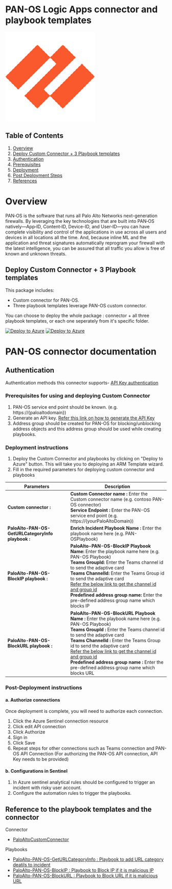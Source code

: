   # PAN-OS Logic Apps connector and playbook templates

  ![PAN-OS](./PaloAltoCustomConnector/PAN-OS_CustomConnector.png)<br>


## Table of Contents

1. [Overview](#overview)
1. [Deploy Custom Connector + 3 Playbook templates](#deployall)
1. [Authentication](#importantnotes)
1. [Prerequisites](#prerequisites)
1. [Deployment](#deployment)
1. [Post Deployment Steps](#postdeployment)
1. [References](#references)


<a name="overview">

# Overview

PAN‑OS is the software that runs all Palo Alto Networks next-generation firewalls. By leveraging the key technologies that are built into PAN‑OS natively—App‑ID, Content‑ID, Device-ID, and User‑ID—you can have complete visibility and control of the applications in use across all users and devices in all locations all the time. And, because inline ML and the application and threat signatures automatically reprogram your firewall with the latest intelligence, you can be assured that all traffic you allow is free of known and unknown threats.

## Deploy Custom Connector + 3 Playbook templates
This package includes:
* Custom connector for PAN-OS.
* Three playbook templates leverage PAN-OS custom connector.

You can choose to deploy the whole package : connector + all three playbook templates, or each one seperately from it's specific folder.

[![Deploy to Azure](https://aka.ms/deploytoazurebutton)](https://portal.azure.com/#create/Microsoft.Template/uri/https%3A%2F%2Fraw.githubusercontent.com%2FAzure%2FAzure-Sentinel%2FSOAR-connectors-Private-Preview%2FPlaybooks%2FPaloAlto-PAN-OS%2Fazuredeploylinkedtemplate.json) [![Deploy to Azure](https://aka.ms/deploytoazuregovbutton)](https://login.microsoftonline.us/organizations/oauth2/v2.0/authorize?client_id=c836cbdb-7a5b-44cc-a54f-564b4b486fc6&response_type=code%20id_token&scope=https%3A%2F%2Fmanagement.core.usgovcloudapi.net%2F%2Fuser_impersonation%20openid%20email%20profile&state=OpenIdConnect.AuthenticationProperties%3DaURMJdv8OOjkos8hJrPp2UR3SiCuzPqKSCojZXlvmudMu2wCQivYUBL-PUpm2VklFejdDnBr9Us32MzfuH8tith-XldC_OIlCqCjwB950H9ELHA76IfBBh19cTzh9-nsHhkQkk8wQDSE6bot7rUuEQB8IDVJgDMCfv1HYuUg9brFyPen2T4DF7f3SxN7Wwxfj87B5iDMqyoU1AHKentIKfwHsDQCVmhbtWdvSgPbWWABKGY-a7b1vkmjWNmo8x5v&response_mode=form_post&nonce=637443070124899368.YjM5MDcwYzMtODJkZC00MzRmLTgxNDctMjhhZjY0MWRmNjcxZGRiOWNmMmItMDAyNS00MTIxLWE4MDUtMjdiOTE4MWJhMjg0&redirect_uri=https%3A%2F%2Fportal.azure.us%2Fsignin%2Findex%2F&site_id=501430&msafed=0&client-request-id=5cc07576-a6f1-4a94-b26f-830ed1c4ad77&x-client-SKU=ID_NET45&x-client-ver=5.3.0.0)


# PAN-OS connector documentation 

<a name="authentication">

## Authentication
Authentication methods this connector supports- [API Key authentication](https://paloaltolactest.trafficmanager.net/restapi-doc/#tag/key-generation)

<a name="prerequisites">

### Prerequisites for using and deploying Custom Connector
1. PAN-OS service end point should be known. (e.g. https://{paloaltodomain})
2. Generate an API key. [Refer this link on how to generate the API Key](https://paloaltolactest.trafficmanager.net/restapi-doc/#tag/key-generation)
3. Address group should be created for PAN-OS for blocking/unblocking address objects and this address group should be used while creating playbooks.


<a name="deployment">

### Deployment instructions 
1. Deploy the Custom Connector and playbooks by clicking on "Deploy to Azure" button. This will take you to deploying an ARM Template wizard.
2. Fill in the required parameters for deploying custom connector and playbooks

| Parameters | Description |
|----------------|--------------|
|**Custom connector :**| **Custom Connector name :** Enter the Custom connector name (e.g. contoso PAN-OS connector)<br> **Service Endpoint :** Enter the PAN-OS service end point (e.g. https://{yourPaloAltoDomain})|
|**PaloAlto-PAN-OS-GetURLCategoryInfo playbook :**| **Enrich Incident Playbook Name :** Enter the playbook name here (e.g. PAN-OSPlaybook)|
|**PaloAlto-PAN-OS-BlockIP playbook :**|**PaloAlto-PAN-OS-BlockIP Playbook Name:** Enter the playbook name here (e.g. PAN-OS Playbook)<br> **Teams GroupId:** Enter the Teams channel id to send the adaptive card<br> **Teams ChannelId:** Enter the Teams Group id to send the adaptive card <br>[Refer the below link to get the channel id and group id](https://docs.microsoft.com/en-us/powershell/module/teams/get-teamchannel?view=teams-ps)<br> **Predefined address group name:** Enter the pre-defined address group name which blocks IP
|**PaloAlto-PAN-OS-BlockURL playbook :**|**PaloAlto-PAN-OS-BlockURL Playbook Name :** Enter the playbook name here (e.g. PAN-OS Playbook)<br> **Teams GroupId :** Enter the Teams channel id to send the adaptive card<br> **Teams ChannelId :** Enter the Teams Group id to send the adaptive card <br> [Refer the below link to get the channel id and group id](https://docs.microsoft.com/en-us/powershell/module/teams/get-teamchannel?view=teams-ps)<br> **Predefined address group name :** Enter the pre-defined address group name which blocks URL

<a name="postdeployment">

### Post-Deployment instructions 
#### a. Authorize connections
Once deployment is complete, you will need to authorize each connection.
1.	Click the Azure Sentinel connection resource
2.	Click edit API connection
3.	Click Authorize
4.	Sign in
5.	Click Save
6.	Repeat steps for other connections such as Teams connection and PAN-OS API  Connection (For authorizing the PAN-OS API connection, API Key needs to be provided)
#### b. Configurations in Sentinel
1. In Azure sentinel analytical rules should be configured to trigger an incident with risky user account. 
2. Configure the automation rules to trigger the playbooks.


<a name="references">

##  Reference to the playbook templates and the connector

 Connector
* [PaloAltoCustomConnector](https://dev.azure.com/SentinelAccenture/_git/Sentinel-Accenture%20Logic%20Apps%20connectors?version=GBPaloAlto-PAN-OS&path=%2FPaloAltoCustomConnector%2Fazuredeploy.json)

Playbooks
* [PaloAlto-PAN-OS-GetURLCategoryInfo : Playbook to add URL category deatils to incident](https://dev.azure.com/SentinelAccenture/_git/Sentinel-Accenture%20Logic%20Apps%20connectors?version=GBPaloAlto-PAN-OS&path=%2FPlaybooks%2FPaloAlto-PAN-OS-GetURLCategoryInfo)
* [PaloAlto-PAN-OS-BlockIP : Playbook to Block IP if it is malicious IP ](https://dev.azure.com/SentinelAccenture/_git/Sentinel-Accenture%20Logic%20Apps%20connectors?version=GBPaloAlto-PAN-OS&path=%2FPlaybooks%2FPaloAlto-PAN-OS-BlockIP%2Fazuredeploy.json)
* [PaloAlto-PAN-OS-BlockURL : Playbook to Block URL if it is malicious URL](https://dev.azure.com/SentinelAccenture/_git/Sentinel-Accenture%20Logic%20Apps%20connectors?version=GBPaloAlto-PAN-OS&path=%2FPlaybooks%2FPaloAlto-PAN-OS-BlockURL%2Fazuredeploy.json)



